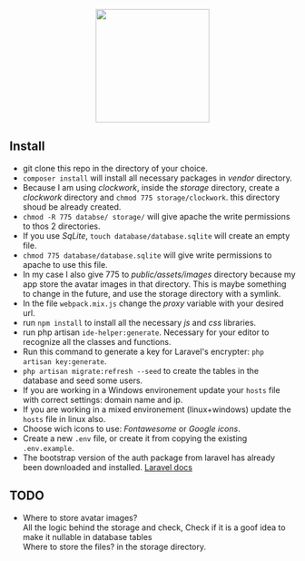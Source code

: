<p align="center"><img src="https://res.cloudinary.com/auxe/image/upload/v1584899634/auxe/auxeBlack220x51_gqqucy.png" width="200"></p>

## Install

+ git clone this repo in the directory of your choice.
+ `composer install` will install all necessary packages in *vendor* directory.
+ Because I am using *clockwork*, inside the *storage* directory, create a *clockwork* directory and `chmod 775 storage/clockwork`. this directory shoud be already created.
+ `chmod -R 775 databse/ storage/` will give apache the write permissions to thos 2 directories.
+ If you use *SqLite*, `touch database/database.sqlite` will create an empty file. 
+ `chmod 775 database/database.sqlite` will give write permissions to apache to use this file.
+ In my case I also give 775 to *public/assets/images* directory because my app store the avatar images in that directory. This is maybe something to change in the future, and use the storage directory with a symlink.
+ In the file `webpack.mix.js` change the *proxy* variable with your desired url.
+ run `npm install` to install all the necessary *js* and *css* libraries.
+ run php artisan `ide-helper:generate`. Necessary for your editor to recognize all the classes and functions.
+ Run this command to generate a key for Laravel's encrypter: `php artisan key:generate`.
+ `php artisan migrate:refresh --seed` to create the tables in the database and seed some users.
+ If you are working in a Windows environement update your `hosts` file with correct settings: domain name and ip.
+ If you are working in a mixed environement (linux+windows) update the `hosts` file in linux also.
+ Choose wich icons to use: *Fontawesome* or *Google icons*.
+ Create a new `.env` file, or create it from copying the existing `.env.example`.
+ The bootstrap version of the auth package from laravel has already been downloaded and installed. [Laravel docs](https://laravel.com/docs/7.x/authentication#included-routing)

## TODO

+ Where to store avatar images?  
All the logic behind the storage and check,
Check if it is a goof idea to make it nullable in database tables  
Where to store the files? in the storage directory.
